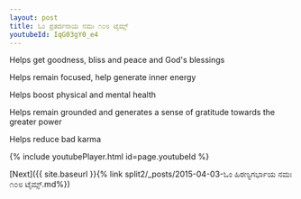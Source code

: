 ```yaml
---
layout: post
title: ಓಂ ಪ್ರತರ್ದನಾಯ ನಮಃ ೧೦೮ ಟೈಮ್ಸ್
youtubeId: IqG03gY0_e4
---
```

 
 
Helps get goodness, bliss and peace and God's blessings
 
Helps remain focused, help generate inner energy 
 
Helps boost physical and mental health 
 
Helps remain grounded and generates a sense of gratitude towards the greater power 
 
Helps reduce bad karma
 
 
 
 


{% include youtubePlayer.html id=page.youtubeId %}
 
[Next]({{ site.baseurl }}{% link  split2/_posts/2015-04-03-ಓಂ ಹಿರಣ್ಯಗರ್ಭಾಯ ನಮಃ ೧೦೮ ಟೈಮ್ಸ್.md%})
 
